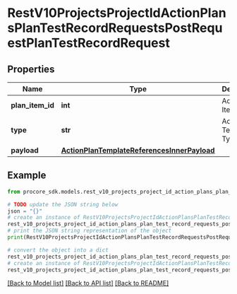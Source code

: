 # RestV10ProjectsProjectIdActionPlansPlanTestRecordRequestsPostRequestPlanTestRecordRequest


## Properties

Name | Type | Description | Notes
------------ | ------------- | ------------- | -------------
**plan_item_id** | **int** | Action Plan Item ID | 
**type** | **str** | Action Plan Test Record Type | 
**payload** | [**ActionPlanTemplateReferencesInnerPayload**](ActionPlanTemplateReferencesInnerPayload.md) |  | [optional] 

## Example

```python
from procore_sdk.models.rest_v10_projects_project_id_action_plans_plan_test_record_requests_post_request_plan_test_record_request import RestV10ProjectsProjectIdActionPlansPlanTestRecordRequestsPostRequestPlanTestRecordRequest

# TODO update the JSON string below
json = "{}"
# create an instance of RestV10ProjectsProjectIdActionPlansPlanTestRecordRequestsPostRequestPlanTestRecordRequest from a JSON string
rest_v10_projects_project_id_action_plans_plan_test_record_requests_post_request_plan_test_record_request_instance = RestV10ProjectsProjectIdActionPlansPlanTestRecordRequestsPostRequestPlanTestRecordRequest.from_json(json)
# print the JSON string representation of the object
print(RestV10ProjectsProjectIdActionPlansPlanTestRecordRequestsPostRequestPlanTestRecordRequest.to_json())

# convert the object into a dict
rest_v10_projects_project_id_action_plans_plan_test_record_requests_post_request_plan_test_record_request_dict = rest_v10_projects_project_id_action_plans_plan_test_record_requests_post_request_plan_test_record_request_instance.to_dict()
# create an instance of RestV10ProjectsProjectIdActionPlansPlanTestRecordRequestsPostRequestPlanTestRecordRequest from a dict
rest_v10_projects_project_id_action_plans_plan_test_record_requests_post_request_plan_test_record_request_from_dict = RestV10ProjectsProjectIdActionPlansPlanTestRecordRequestsPostRequestPlanTestRecordRequest.from_dict(rest_v10_projects_project_id_action_plans_plan_test_record_requests_post_request_plan_test_record_request_dict)
```
[[Back to Model list]](../README.md#documentation-for-models) [[Back to API list]](../README.md#documentation-for-api-endpoints) [[Back to README]](../README.md)


